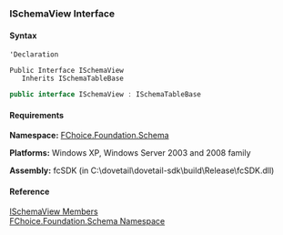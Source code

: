 ﻿### ISchemaView Interface

#### Syntax

```vbnet
'Declaration

Public Interface ISchemaView 
   Inherits ISchemaTableBase 
```

```csharp
public interface ISchemaView : ISchemaTableBase  
```

#### Requirements

**Namespace:** [FChoice.Foundation.Schema](fcSDK~FChoice.Foundation.Schema_namespace.md)

**Platforms:** Windows XP, Windows Server 2003 and 2008 family

**Assembly:** fcSDK (in C:\\dovetail\\dovetail-sdk\\build\\Release\\fcSDK.dll)

#### Reference

[ISchemaView Members](fcSDK~FChoice.Foundation.Schema.ISchemaView_members.md)  
[FChoice.Foundation.Schema Namespace](fcSDK~FChoice.Foundation.Schema_namespace.md)